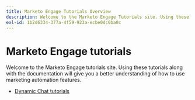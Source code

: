 ```yaml
---
title: Marketo Engage Tutorials Overview
description: Welcome to the Marketo Engage Tutorials site. Using these tutorials along with the documentation will give you a better understanding of how to use marketing automation features.
exl-id: 1b2d6334-377a-4f59-923a-ecbe0dc0ba0c
---
```

# Marketo Engage tutorials

Welcome to the Marketo Engage tutorials site. Using these tutorials along with the documentation will give you a better understanding of how to use marketing automation features.

- [Dynamic Chat tutorials](dynamic-chat/dynamic-chat-overview.md)

